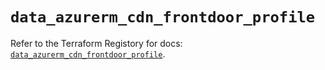 # `data_azurerm_cdn_frontdoor_profile`

Refer to the Terraform Registory for docs: [`data_azurerm_cdn_frontdoor_profile`](https://registry.terraform.io/providers/hashicorp/azurerm/3.66.0/docs/data-sources/cdn_frontdoor_profile).
